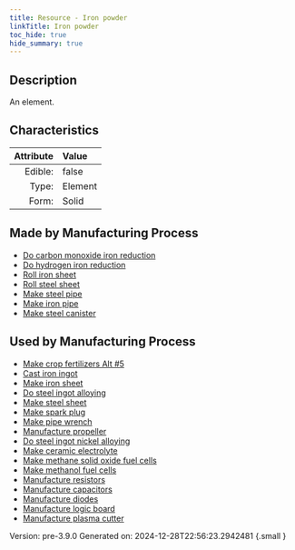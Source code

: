 ```yaml
---
title: Resource - Iron powder
linkTitle: Iron powder
toc_hide: true
hide_summary: true
---
```


## Description
An element.

## Characteristics

| Attribute      | Value |
|--------:|:------|
|Edible:|false|
|Type:|Element|
|Form:|Solid|
 
## Made by Manufacturing Process

- [Do carbon monoxide iron reduction](/docs/definitions/process/do-carbon-monoxide-iron-reduction)
- [Do hydrogen iron reduction](/docs/definitions/process/do-hydrogen-iron-reduction)
- [Roll iron sheet](/docs/definitions/process/roll-iron-sheet)
- [Roll steel sheet](/docs/definitions/process/roll-steel-sheet)
- [Make steel pipe](/docs/definitions/process/make-steel-pipe)
- [Make iron pipe](/docs/definitions/process/make-iron-pipe)
- [Make steel canister](/docs/definitions/process/make-steel-canister)

## Used by Manufacturing Process

- [Make crop fertilizers Alt #5](/docs/definitions/process/make-crop-fertilizers-alt--5)
- [Cast iron ingot](/docs/definitions/process/cast-iron-ingot)
- [Make iron sheet](/docs/definitions/process/make-iron-sheet)
- [Do steel ingot alloying](/docs/definitions/process/do-steel-ingot-alloying)
- [Make steel sheet](/docs/definitions/process/make-steel-sheet)
- [Make spark plug](/docs/definitions/process/make-spark-plug)
- [Make pipe wrench](/docs/definitions/process/make-pipe-wrench)
- [Manufacture propeller](/docs/definitions/process/manufacture-propeller)
- [Do steel ingot nickel alloying](/docs/definitions/process/do-steel-ingot-nickel-alloying)
- [Make ceramic electrolyte](/docs/definitions/process/make-ceramic-electrolyte)
- [Make methane solid oxide fuel cells](/docs/definitions/process/make-methane-solid-oxide-fuel-cells)
- [Make methanol fuel cells](/docs/definitions/process/make-methanol-fuel-cells)
- [Manufacture resistors](/docs/definitions/process/manufacture-resistors)
- [Manufacture capacitors](/docs/definitions/process/manufacture-capacitors)
- [Manufacture diodes](/docs/definitions/process/manufacture-diodes)
- [Manufacture logic board](/docs/definitions/process/manufacture-logic-board)
- [Manufacture plasma cutter](/docs/definitions/process/manufacture-plasma-cutter)


    

Version: pre-3.9.0 Generated on: 2024-12-28T22:56:23.2942481
{.small }
